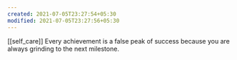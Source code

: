 ```yaml
---
created: 2021-07-05T23:27:54+05:30
modified: 2021-07-05T23:27:56+05:30
---
```

[[self_care]]
Every achievement is a false peak of success because you are always grinding to the next milestone.
